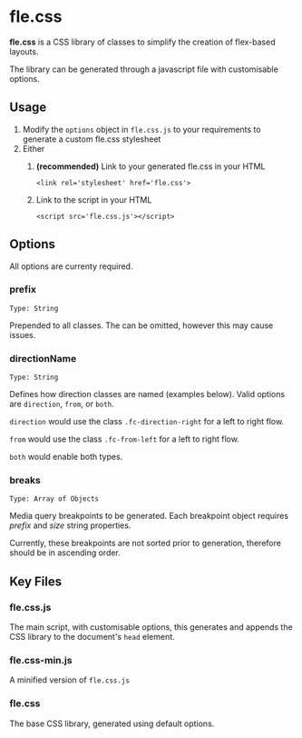 # fle.css
**fle.css** is a CSS library of classes to simplify the creation of flex-based layouts.

The library can be generated through a javascript file with customisable options.

## Usage
1. Modify the `options` object in `fle.css.js` to your requirements to generate a custom fle.css stylesheet
2. Either
   1. **(recommended)** Link to your generated fle.css in your HTML
   
      ```
      <link rel='stylesheet' href='fle.css'>
      ```
      
   2. Link to the script in your HTML
   
      ```
      <script src='fle.css.js'></script>
      ```

## Options
All options are currenty required.
### prefix
`Type: String`

Prepended to all classes. The can be omitted, however this may cause issues.

### directionName
`Type: String`

Defines how direction classes are named (examples below). Valid options are `direction`, `from`, or `both`.

`direction` would use the class `.fc-direction-right` for a left to right flow.

`from` would use the class `.fc-from-left` for a left to right flow.

`both` would enable both types.

### breaks
`Type: Array of Objects`

Media query breakpoints to be generated. Each breakpoint object requires *prefix* and *size* string properties.

Currently, these breakpoints are not sorted prior to generation, therefore should be in ascending order.

## Key Files
### fle.css.js
The main script, with customisable options, this generates and appends the CSS library to the document's `head` element.

### fle.css-min.js
A minified version of `fle.css.js`

### fle.css
The base CSS library, generated using default options.
